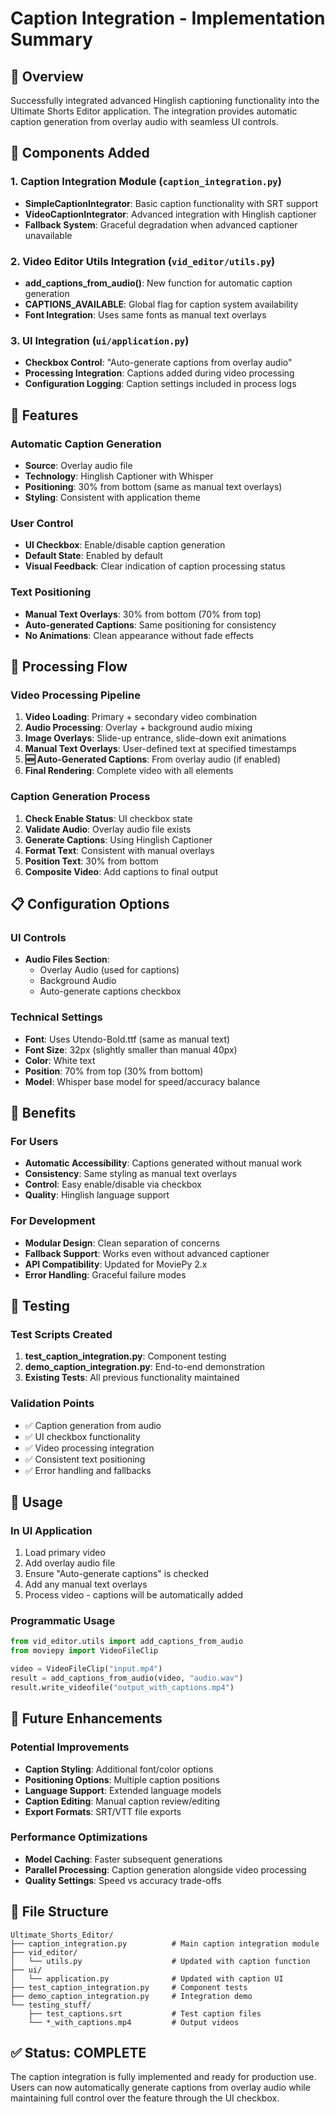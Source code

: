 # Caption Integration - Implementation Summary

## 🎯 Overview

Successfully integrated advanced Hinglish captioning functionality into the Ultimate Shorts Editor application. The integration provides automatic caption generation from overlay audio with seamless UI controls.

## 🔧 Components Added

### 1. Caption Integration Module (`caption_integration.py`)

- **SimpleCaptionIntegrator**: Basic caption functionality with SRT support
- **VideoCaptionIntegrator**: Advanced integration with Hinglish captioner
- **Fallback System**: Graceful degradation when advanced captioner unavailable

### 2. Video Editor Utils Integration (`vid_editor/utils.py`)

- **add_captions_from_audio()**: New function for automatic caption generation
- **CAPTIONS_AVAILABLE**: Global flag for caption system availability
- **Font Integration**: Uses same fonts as manual text overlays

### 3. UI Integration (`ui/application.py`)

- **Checkbox Control**: "Auto-generate captions from overlay audio"
- **Processing Integration**: Captions added during video processing
- **Configuration Logging**: Caption settings included in process logs

## 🎨 Features

### Automatic Caption Generation

- **Source**: Overlay audio file
- **Technology**: Hinglish Captioner with Whisper
- **Positioning**: 30% from bottom (same as manual text overlays)
- **Styling**: Consistent with application theme

### User Control

- **UI Checkbox**: Enable/disable caption generation
- **Default State**: Enabled by default
- **Visual Feedback**: Clear indication of caption processing status

### Text Positioning

- **Manual Text Overlays**: 30% from bottom (70% from top)
- **Auto-generated Captions**: Same positioning for consistency
- **No Animations**: Clean appearance without fade effects

## 🔄 Processing Flow

### Video Processing Pipeline

1. **Video Loading**: Primary + secondary video combination
2. **Audio Processing**: Overlay + background audio mixing
3. **Image Overlays**: Slide-up entrance, slide-down exit animations
4. **Manual Text Overlays**: User-defined text at specified timestamps
5. **🆕 Auto-Generated Captions**: From overlay audio (if enabled)
6. **Final Rendering**: Complete video with all elements

### Caption Generation Process

1. **Check Enable Status**: UI checkbox state
2. **Validate Audio**: Overlay audio file exists
3. **Generate Captions**: Using Hinglish Captioner
4. **Format Text**: Consistent with manual overlays
5. **Position Text**: 30% from bottom
6. **Composite Video**: Add captions to final output

## 📋 Configuration Options

### UI Controls

- **Audio Files Section**:
  - Overlay Audio (used for captions)
  - Background Audio
  - Auto-generate captions checkbox

### Technical Settings

- **Font**: Uses Utendo-Bold.ttf (same as manual text)
- **Font Size**: 32px (slightly smaller than manual 40px)
- **Color**: White text
- **Position**: 70% from top (30% from bottom)
- **Model**: Whisper base model for speed/accuracy balance

## 🎯 Benefits

### For Users

- **Automatic Accessibility**: Captions generated without manual work
- **Consistency**: Same styling as manual text overlays
- **Control**: Easy enable/disable via checkbox
- **Quality**: Hinglish language support

### For Development

- **Modular Design**: Clean separation of concerns
- **Fallback Support**: Works even without advanced captioner
- **API Compatibility**: Updated for MoviePy 2.x
- **Error Handling**: Graceful failure modes

## 🧪 Testing

### Test Scripts Created

1. **test_caption_integration.py**: Component testing
2. **demo_caption_integration.py**: End-to-end demonstration
3. **Existing Tests**: All previous functionality maintained

### Validation Points

- ✅ Caption generation from audio
- ✅ UI checkbox functionality
- ✅ Video processing integration
- ✅ Consistent text positioning
- ✅ Error handling and fallbacks

## 🚀 Usage

### In UI Application

1. Load primary video
2. Add overlay audio file
3. Ensure "Auto-generate captions" is checked
4. Add any manual text overlays
5. Process video - captions will be automatically added

### Programmatic Usage

```python
from vid_editor.utils import add_captions_from_audio
from moviepy import VideoFileClip

video = VideoFileClip("input.mp4")
result = add_captions_from_audio(video, "audio.wav")
result.write_videofile("output_with_captions.mp4")
```

## 🔮 Future Enhancements

### Potential Improvements

- **Caption Styling**: Additional font/color options
- **Positioning Options**: Multiple caption positions
- **Language Support**: Extended language models
- **Caption Editing**: Manual caption review/editing
- **Export Formats**: SRT/VTT file exports

### Performance Optimizations

- **Model Caching**: Faster subsequent generations
- **Parallel Processing**: Caption generation alongside video processing
- **Quality Settings**: Speed vs accuracy trade-offs

## 📁 File Structure

```
Ultimate_Shorts_Editor/
├── caption_integration.py          # Main caption integration module
├── vid_editor/
│   └── utils.py                    # Updated with caption function
├── ui/
│   └── application.py              # Updated with caption UI
├── test_caption_integration.py     # Component tests
├── demo_caption_integration.py     # Integration demo
└── testing_stuff/
    ├── test_captions.srt           # Test caption files
    └── *_with_captions.mp4         # Output videos
```

## ✅ Status: COMPLETE

The caption integration is fully implemented and ready for production use. Users can now automatically generate captions from overlay audio while maintaining full control over the feature through the UI checkbox.
